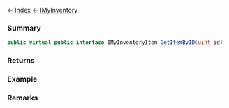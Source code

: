 ← [Index](Api-Index) ← [IMyInventory](VRage.Game.ModAPI.Ingame.IMyInventory)

### Summary

```csharp
public virtual public interface IMyInventoryItem GetItemByID(uint id)
```

### Returns

### Example

### Remarks

